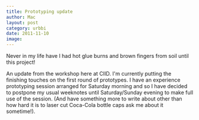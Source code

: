 ```yaml
---
title: Prototyping update
author: Mac
layout: post
category: urbbi
date: 2011-11-10
image: 
---
```


Never in my life have I had hot glue burns and brown fingers from soil until this project!

An update from the workshop here at CIID. I'm currently putting the finishing touches on the first round of prototypes. I have an experience prototyping session arranged for Saturday morning and so I have decided to postpone my usual weeknotes until Saturday/Sunday evening to make full use of the session. (And have something more to write about other than how hard it is to laser cut Coca-Cola bottle caps ask me about it sometime!).